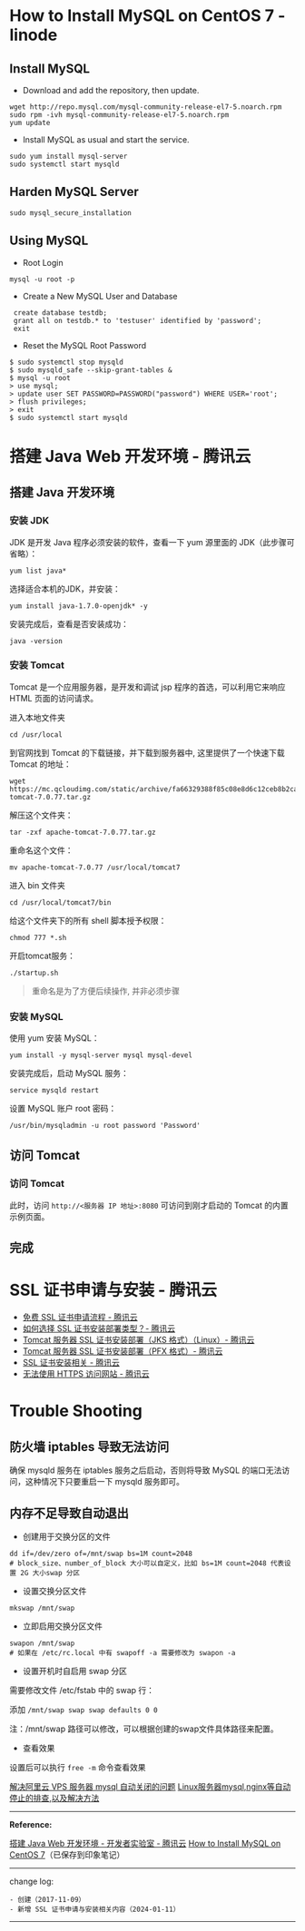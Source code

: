 # How to Install MySQL on CentOS 7 - linode

## Install MySQL

* Download and add the repository, then update.

```
wget http://repo.mysql.com/mysql-community-release-el7-5.noarch.rpm
sudo rpm -ivh mysql-community-release-el7-5.noarch.rpm
yum update
```

* Install MySQL as usual and start the service.

```
sudo yum install mysql-server
sudo systemctl start mysqld
```

## Harden MySQL Server

```
sudo mysql_secure_installation
```

## Using MySQL

* Root Login

```
mysql -u root -p
```

* Create a New MySQL User and Database

```
 create database testdb;
 grant all on testdb.* to 'testuser' identified by 'password';
 exit
```

* Reset the MySQL Root Password

```
$ sudo systemctl stop mysqld
$ sudo mysqld_safe --skip-grant-tables &
$ mysql -u root
> use mysql;
> update user SET PASSWORD=PASSWORD("password") WHERE USER='root';
> flush privileges;
> exit
$ sudo systemctl start mysqld
```

# 搭建 Java Web 开发环境 - 腾讯云

## 搭建 Java 开发环境

### 安装 JDK

JDK 是开发 Java 程序必须安装的软件，查看一下 yum 源里面的 JDK（此步骤可省略）：

```
yum list java*
```

选择适合本机的JDK，并安装：

```
yum install java-1.7.0-openjdk* -y
```

安装完成后，查看是否安装成功：

```
java -version
```

### 安装 Tomcat

Tomcat 是一个应用服务器，是开发和调试 jsp 程序的首选，可以利用它来响应 HTML 页面的访问请求。

进入本地文件夹

```
cd /usr/local
```

到官网找到 Tomcat 的下载链接，并下载到服务器中, 这里提供了一个快速下载 Tomcat 的地址：

```
wget https://mc.qcloudimg.com/static/archive/fa66329388f85c08e8d6c12ceb8b2ca3/apache-tomcat-7.0.77.tar.gz
```

解压这个文件夹：

```
tar -zxf apache-tomcat-7.0.77.tar.gz
```

重命名这个文件：

```
mv apache-tomcat-7.0.77 /usr/local/tomcat7
```

进入 bin 文件夹

```
cd /usr/local/tomcat7/bin
```

给这个文件夹下的所有 shell 脚本授予权限：

```
chmod 777 *.sh
```

开启tomcat服务：

```
./startup.sh
```

> 重命名是为了方便后续操作, 并非必须步骤

### 安装 MySQL

使用 yum 安装 MySQL：

```
yum install -y mysql-server mysql mysql-devel
```

安装完成后，启动 MySQL 服务：

```
service mysqld restart
```

设置 MySQL 账户 root 密码：

```
/usr/bin/mysqladmin -u root password 'Password'
```

## 访问 Tomcat

### 访问 Tomcat

此时，访问 `http://<服务器 IP 地址>:8080` 可访问到刚才启动的 Tomcat 的内置示例页面。

## 完成

# SSL 证书申请与安装 - 腾讯云

* [免费 SSL 证书申请流程 - 腾讯云](https://cloud.tencent.com/document/product/400/6814)
* [如何选择 SSL 证书安装部署类型？- 腾讯云](https://cloud.tencent.com/document/product/400/4143)
* [Tomcat 服务器 SSL 证书安装部署（JKS 格式）（Linux）- 腾讯云](https://cloud.tencent.com/document/product/400/35224)
* [Tomcat 服务器 SSL 证书安装部署（PFX 格式）- 腾讯云](https://cloud.tencent.com/document/product/400/65706)
* [SSL 证书安装相关 - 腾讯云](https://cloud.tencent.com/document/product/400/61387)
* [无法使用 HTTPS 访问网站 - 腾讯云](https://cloud.tencent.com/document/product/400/53650)

# Trouble Shooting

## 防火墙 iptables 导致无法访问

确保 mysqld 服务在 iptables 服务之后启动，否则将导致 MySQL 的端口无法访问，这种情况下只要重启一下 mysqld 服务即可。

## 内存不足导致自动退出

* 创建用于交换分区的文件

```
dd if=/dev/zero of=/mnt/swap bs=1M count=2048
# block_size、number_of_block 大小可以自定义，比如 bs=1M count=2048 代表设置 2G 大小swap 分区
```

* 设置交换分区文件

```
mkswap /mnt/swap
```

* 立即启用交换分区文件

```
swapon /mnt/swap
# 如果在 /etc/rc.local 中有 swapoff -a 需要修改为 swapon -a
```

* 设置开机时自启用 swap 分区

需要修改文件 /etc/fstab 中的 swap 行：

添加 `/mnt/swap swap swap defaults 0 0`

注：/mnt/swap 路径可以修改，可以根据创建的swap文件具体路径来配置。

* 查看效果

设置后可以执行 `free -m` 命令查看效果

[解决阿里云 VPS 服务器 mysql 自动关闭的问题](https://zhuanlan.zhihu.com/p/24888793)
[Linux服务器mysql,nginx等自动停止的排查,以及解决方法](https://www.jisec.com/linux/302.html)

-------

**Reference:**

[搭建 Java Web 开发环境 - 开发者实验室 - 腾讯云](https://cloud.tencent.com/developer/labs/lab/10035)
[How to Install MySQL on CentOS 7](https://www.linode.com/docs/databases/mysql/how-to-install-mysql-on-centos-7)（已保存到印象笔记）

---

change log: 

	- 创建（2017-11-09）
	- 新增 SSL 证书申请与安装相关内容（2024-01-11）

---



